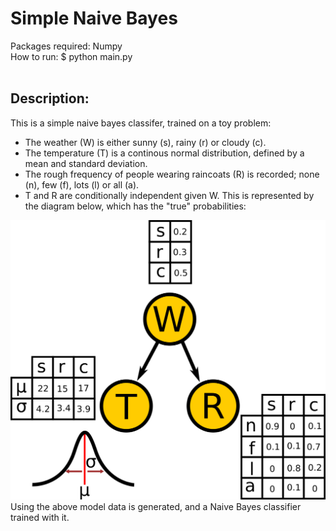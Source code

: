 # Simple Naive Bayes

Packages required: Numpy <br>
How to run: $ python main.py <br>
<br>
## Description:<br>

This is a simple naive bayes classifer, trained on a toy problem: <br>
* The weather (W) is either sunny (s), rainy (r) or cloudy (c).
* The temperature (T) is a continous normal distribution, defined by a mean and standard deviation.
* The rough frequency of people wearing raincoats (R) is recorded; none (n), few (f), lots (l) or all (a).
* T and R are conditionally independent given W.
This is represented by the diagram below, which has the "true" probabilities: <br>

<img src="https://github.com/GiottoFrean/Small-Python-Projects/blob/main/NaiveBayes/PGM.png" alt="PGM" width="600"/>

<br>
Using the above model data is generated, and a Naive Bayes classifier trained with it.<br>
